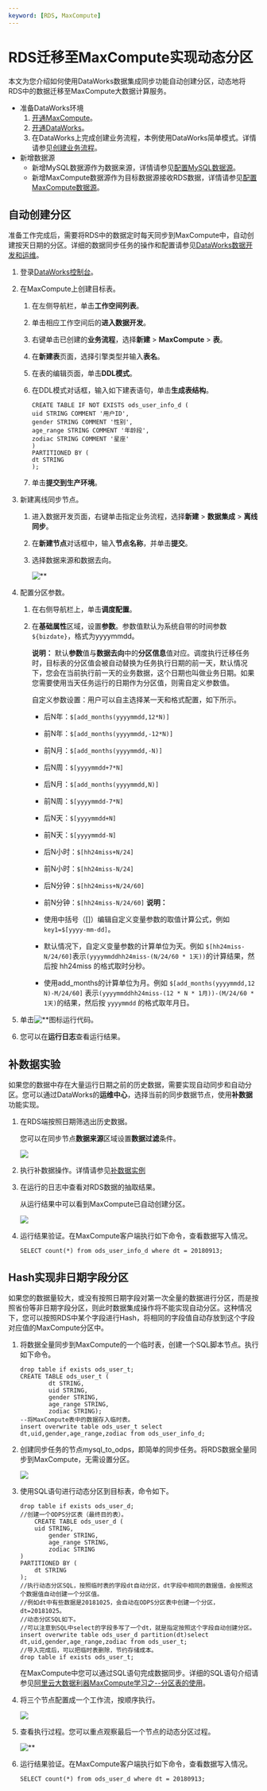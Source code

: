 ```yaml
---
keyword: [RDS, MaxCompute]
---
```


# RDS迁移至MaxCompute实现动态分区

本文为您介绍如何使用DataWorks数据集成同步功能自动创建分区，动态地将RDS中的数据迁移至MaxCompute大数据计算服务。

-   准备DataWorks环境
    1.  [开通MaxCompute](/intl.zh-CN/准备工作/开通MaxCompute.md)。
    2.  [开通DataWorks](https://common-buy.aliyun.com/)。
    3.  在DataWorks上完成创建业务流程，本例使用DataWorks简单模式。详情请参见[创建业务流程]()。
-   新增数据源
    -   新增MySQL数据源作为数据来源，详情请参见[配置MySQL数据源]()。
    -   新增MaxCompute数据源作为目标数据源接收RDS数据，详情请参见[配置MaxCompute数据源]()。

## 自动创建分区

准备工作完成后，需要将RDS中的数据定时每天同步到MaxCompute中，自动创建按天日期的分区。详细的数据同步任务的操作和配置请参见[DataWorks数据开发和运维]()。

1.  登录[DataWorks控制台](https://workbench.data.aliyun.com/console)。

2.  在MaxCompute上创建目标表。

    1.  在左侧导航栏，单击**工作空间列表**。

    2.  单击相应工作空间后的**进入数据开发**。

    3.  右键单击已创建的**业务流程**，选择**新建** \> **MaxCompute** \> **表**。

    4.  在**新建表**页面，选择引擎类型并输入**表名**。

    5.  在表的编辑页面，单击**DDL模式**。

    6.  在DDL模式对话框，输入如下建表语句，单击**生成表结构**。

        ```
        CREATE TABLE IF NOT EXISTS ods_user_info_d (
        uid STRING COMMENT '用户ID',
        gender STRING COMMENT '性别',
        age_range STRING COMMENT '年龄段',
        zodiac STRING COMMENT '星座'
        )
        PARTITIONED BY (
        dt STRING
        );                           
        ```

    7.  单击**提交到生产环境**。

3.  新建离线同步节点。

    1.  进入数据开发页面，右键单击指定业务流程，选择**新建** \> **数据集成** \> **离线同步**。

    2.  在**新建节点**对话框中，输入**节点名称**，并单击**提交**。

    3.  选择数据来源和数据去向。

        ![**](https://static-aliyun-doc.oss-cn-hangzhou.aliyuncs.com/assets/img/zh-CN/9693359951/p102236.png)

4.  配置分区参数。

    1.  在右侧导航栏上，单击**调度配置**。

    2.  在**基础属性**区域，设置**参数**。参数值默认为系统自带的时间参数`${bizdate}`，格式为yyyymmdd。

        **说明：** 默认**参数**值与**数据去向**中的**分区信息**值对应。调度执行迁移任务时，目标表的分区值会被自动替换为任务执行日期的前一天，默认情况下，您会在当前执行前一天的业务数据，这个日期也叫做业务日期。如果您需要使用当天任务运行的日期作为分区值，则需自定义参数值。

        自定义参数设置：用户可以自主选择某一天和格式配置，如下所示。

        -   后N年：`$[add_months(yyyymmdd,12*N)]`
        -   前N年：`$[add_months(yyyymmdd,-12*N)]`
        -   前N月：`$[add_months(yyyymmdd,-N)]`
        -   后N周：`$[yyyymmdd+7*N]`
        -   后N月：`$[add_months(yyyymmdd,N)]`
        -   前N周：`$[yyyymmdd-7*N]`
        -   后N天：`$[yyyymmdd+N]`
        -   前N天：`$[yyyymmdd-N]`
        -   后N小时：`$[hh24miss+N/24]`
        -   前N小时：`$[hh24miss-N/24]`
        -   后N分钟：`$[hh24miss+N/24/60]`
        -   前N分钟：`$[hh24miss-N/24/60]`
        **说明：**

        -   使用中括号（\[\]）编辑自定义变量参数的取值计算公式，例如 `key1=$[yyyy-mm-dd]`。
        -   默认情况下，自定义变量参数的计算单位为天。例如 `$[hh24miss-N/24/60]`表示`(yyyymmddhh24miss-(N/24/60 * 1天))`的计算结果，然后按 hh24miss 的格式取时分秒。
        -   使用add\_months的计算单位为月。例如 `$[add_months(yyyymmdd,12 N)-M/24/60]` 表示`(yyyymmddhh24miss-(12 * N * 1月))-(M/24/60 * 1天)`的结果，然后按 `yyyymmdd` 的格式取年月日。
5.  单击![**](https://static-aliyun-doc.oss-cn-hangzhou.aliyuncs.com/assets/img/zh-CN/9993359951/p100471.png)图标运行代码。

6.  您可以在**运行日志**查看运行结果。


## 补数据实验

如果您的数据中存在大量运行日期之前的历史数据，需要实现自动同步和自动分区。您可以通过DataWorks的**运维中心**，选择当前的同步数据节点，使用**补数据**功能实现。

1.  在RDS端按照日期筛选出历史数据。

    您可以在同步节点**数据来源**区域设置**数据过滤**条件。

    ![](https://static-aliyun-doc.oss-cn-hangzhou.aliyuncs.com/assets/img/zh-CN/9693359951/p14401.png)

2.  执行补数据操作。详情请参见[补数据实例]()

3.  在运行的日志中查看对RDS数据的抽取结果。

    从运行结果中可以看到MaxCompute已自动创建分区。

    ![](https://static-aliyun-doc.oss-cn-hangzhou.aliyuncs.com/assets/img/zh-CN/9693359951/p21001.png)

4.  运行结果验证。在MaxCompute客户端执行如下命令，查看数据写入情况。

    ```
    SELECT count(*) from ods_user_info_d where dt = 20180913;
    ```


## Hash实现非日期字段分区

如果您的数据量较大，或没有按照日期字段对第一次全量的数据进行分区，而是按照省份等非日期字段分区，则此时数据集成操作将不能实现自动分区。这种情况下，您可以按照RDS中某个字段进行Hash，将相同的字段值自动存放到这个字段对应值的MaxCompute分区中。

1.  将数据全量同步到MaxCompute的一个临时表，创建一个SQL脚本节点。执行如下命令。

    ```
    drop table if exists ods_user_t;
    CREATE TABLE ods_user_t ( 
            dt STRING,
            uid STRING,
            gender STRING,
            age_range STRING,
            zodiac STRING);
    --将MaxCompute表中的数据存入临时表。
    insert overwrite table ods_user_t select dt,uid,gender,age_range,zodiac from ods_user_info_d;         
    ```

2.  创建同步任务的节点mysql\_to\_odps，即简单的同步任务。将RDS数据全量同步到MaxCompute，无需设置分区。

    ![](https://static-aliyun-doc.oss-cn-hangzhou.aliyuncs.com/assets/img/zh-CN/0793359951/p33591.png)

3.  使用SQL语句进行动态分区到目标表，命令如下。

    ```
    drop table if exists ods_user_d;
    //创建一个ODPS分区表（最终目的表）。
        CREATE TABLE ods_user_d (
        uid STRING,
            gender STRING,
            age_range STRING,
            zodiac STRING
    )
    PARTITIONED BY (
        dt STRING
    );
    //执行动态分区SQL，按照临时表的字段dt自动分区，dt字段中相同的数据值，会按照这个数据值自动创建一个分区值。
    //例如dt中有些数据是20181025，会自动在ODPS分区表中创建一个分区，dt=20181025。
    //动态分区SQL如下。
    //可以注意到SQL中select的字段多写了一个dt，就是指定按照这个字段自动创建分区。
    insert overwrite table ods_user_d partition(dt)select dt,uid,gender,age_range,zodiac from ods_user_t;
    //导入完成后，可以把临时表删除，节约存储成本。
    drop table if exists ods_user_t;
    ```

    在MaxCompute中您可以通过SQL语句完成数据同步。详细的SQL语句介绍请参见[阿里云大数据利器MaxCompute学习之--分区表的使用](https://yq.aliyun.com/articles/81775?spm=a2c4e.11153940.blogcont182972.20.72856a07pHyeLb)。

4.  将三个节点配置成一个工作流，按顺序执行。

    ![](https://static-aliyun-doc.oss-cn-hangzhou.aliyuncs.com/assets/img/zh-CN/0793359951/p21007.png)

5.  查看执行过程。您可以重点观察最后一个节点的动态分区过程。

    ![**](https://static-aliyun-doc.oss-cn-hangzhou.aliyuncs.com/assets/img/zh-CN/0793359951/p103159.png)

6.  运行结果验证。在MaxCompute客户端执行如下命令，查看数据写入情况。

    ```
    SELECT count(*) from ods_user_d where dt = 20180913;
    ```


